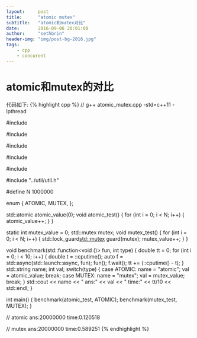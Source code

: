 ```yaml
---
layout:     post
title:      "atomic mutex"
subtitle:   "atomic和mutex对比"
date:       2016-09-06 20:01:00
author:     "sethbrin"
header-img: "img/post-bg-2016.jpg"
tags:
    - cpp
    - concurent
---
```


# atomic和mutex的对比
代码如下:
{% highlight cpp %}
// g++ atomic_mutex.cpp -std=c++11 -lpthread

#include <atomic>

#include <future>

#include <thread>

#include <iostream>

#include <mutex>

#include "../util/util.h"

#define N 1000000

enum {
  ATOMIC,
  MUTEX,
};

std::atomic<long long> atomic_value(0);
void atomic_test() {
  for (int i = 0; i < N; i++) {
    atomic_value++;
  }
}

static int mutex_value = 0;
std::mutex mutex;
void mutex_test() {
  for (int i = 0; i < N; i++) {
    std::lock_guard<std::mutex> guard(mutex);
    mutex_value++;
  }
}

void benchmark(std::function<void ()> fun, int type) {
  double tt = 0;
  for (int i = 0; i < 10; i++) {
    double t = ::cputime();
    auto f = std::async(std::launch::async, fun);
    fun();
    f.wait();
    tt += (::cputime() - t);
  }
  std::string name;
  int val;
  switch(type) {
  case ATOMIC:
    name = "atomic";
    val = atomic_value;
    break;
  case MUTEX:
    name = "mutex";
    val = mutex_value;
    break;
  }
  std::cout << name << " ans:" << val << "  time:" << tt/10 << std::endl;
}

int main() {
  benchmark(atomic_test, ATOMIC);
  benchmark(mutex_test, MUTEX);
}

// atomic ans:20000000  time:0.120518

// mutex ans:20000000  time:0.589251
{% endhighlight %}
